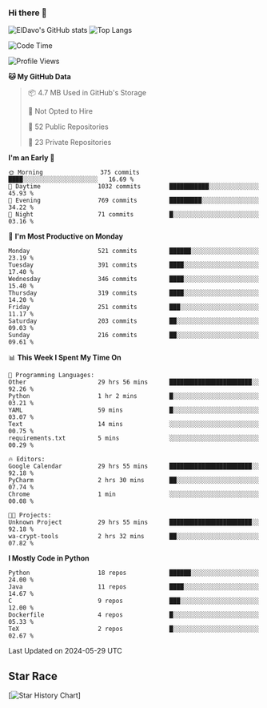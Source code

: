 ### Hi there 👋
![ElDavo's GitHub stats](https://github-readme-stats.vercel.app/api?username=ElDavoo&show_icons=true&theme=chartreuse-dark)
![Top Langs](https://github-readme-stats.vercel.app/api/top-langs/?username=ElDavoo&theme=chartreuse-dark&layout=compact)

<!--START_SECTION:waka-->
![Code Time](http://img.shields.io/badge/Code%20Time-1%2C395%20hrs%2013%20mins-blue)

![Profile Views](http://img.shields.io/badge/Profile%20Views-20-blue)

**🐱 My GitHub Data** 

> 📦 4.7 MB Used in GitHub's Storage 
 > 
> 🚫 Not Opted to Hire
 > 
> 📜 52 Public Repositories 
 > 
> 🔑 23 Private Repositories 
 > 
**I'm an Early 🐤** 

```text
🌞 Morning                375 commits         ████░░░░░░░░░░░░░░░░░░░░░   16.69 % 
🌆 Daytime                1032 commits        ███████████░░░░░░░░░░░░░░   45.93 % 
🌃 Evening                769 commits         █████████░░░░░░░░░░░░░░░░   34.22 % 
🌙 Night                  71 commits          █░░░░░░░░░░░░░░░░░░░░░░░░   03.16 % 
```
📅 **I'm Most Productive on Monday** 

```text
Monday                   521 commits         ██████░░░░░░░░░░░░░░░░░░░   23.19 % 
Tuesday                  391 commits         ████░░░░░░░░░░░░░░░░░░░░░   17.40 % 
Wednesday                346 commits         ████░░░░░░░░░░░░░░░░░░░░░   15.40 % 
Thursday                 319 commits         ████░░░░░░░░░░░░░░░░░░░░░   14.20 % 
Friday                   251 commits         ███░░░░░░░░░░░░░░░░░░░░░░   11.17 % 
Saturday                 203 commits         ██░░░░░░░░░░░░░░░░░░░░░░░   09.03 % 
Sunday                   216 commits         ██░░░░░░░░░░░░░░░░░░░░░░░   09.61 % 
```


📊 **This Week I Spent My Time On** 

```text
💬 Programming Languages: 
Other                    29 hrs 56 mins      ███████████████████████░░   92.26 % 
Python                   1 hr 2 mins         █░░░░░░░░░░░░░░░░░░░░░░░░   03.21 % 
YAML                     59 mins             █░░░░░░░░░░░░░░░░░░░░░░░░   03.07 % 
Text                     14 mins             ░░░░░░░░░░░░░░░░░░░░░░░░░   00.75 % 
requirements.txt         5 mins              ░░░░░░░░░░░░░░░░░░░░░░░░░   00.29 % 

🔥 Editors: 
Google Calendar          29 hrs 55 mins      ███████████████████████░░   92.18 % 
PyCharm                  2 hrs 30 mins       ██░░░░░░░░░░░░░░░░░░░░░░░   07.74 % 
Chrome                   1 min               ░░░░░░░░░░░░░░░░░░░░░░░░░   00.08 % 

🐱‍💻 Projects: 
Unknown Project          29 hrs 55 mins      ███████████████████████░░   92.18 % 
wa-crypt-tools           2 hrs 32 mins       ██░░░░░░░░░░░░░░░░░░░░░░░   07.82 % 
```

**I Mostly Code in Python** 

```text
Python                   18 repos            ██████░░░░░░░░░░░░░░░░░░░   24.00 % 
Java                     11 repos            ████░░░░░░░░░░░░░░░░░░░░░   14.67 % 
C                        9 repos             ███░░░░░░░░░░░░░░░░░░░░░░   12.00 % 
Dockerfile               4 repos             █░░░░░░░░░░░░░░░░░░░░░░░░   05.33 % 
TeX                      2 repos             █░░░░░░░░░░░░░░░░░░░░░░░░   02.67 % 
```




 Last Updated on 2024-05-29 UTC
<!--END_SECTION:waka-->

## Star Race

[![Star History Chart](https://api.star-history.com/svg?repos=ElDavoo/WhatsApp-Crypt14-Crypt15-Decrypter,ElDavoo/TuringOS,EliteAndroidApps/WhatsApp-Crypt12-Decrypter,KnugiHK/Whatsapp-Chat-Exporter&type=Date)]
